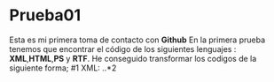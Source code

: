 # Prueba01
Esta es mi primera toma de contacto con **Github**
En la primera prueba tenemos que encontrar el código de los siguientes lenguajes : **XML**,**HTML**,**PS** y **RTF**.
He conseguido transformar los codigos de la siguiente forma;
#1 XML:
..*2 

